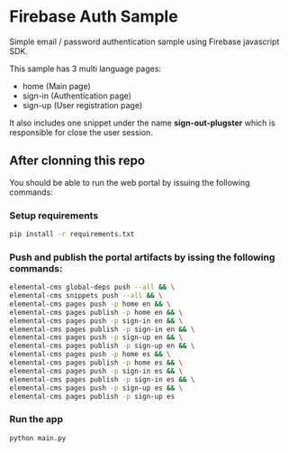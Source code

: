# Firebase Auth Sample

Simple email / password authentication sample using Firebase javascript SDK.

This sample has 3 multi language pages:

- home (Main page)
- sign-in (Authentication page)
- sign-up (User registration page)

It also includes one snippet under the name **sign-out-plugster** which is responsible for close the user session.

## After clonning this repo

You should be able to run the web portal by issuing the following commands:

### Setup requirements

```bash
pip install -r requirements.txt
```

### Push and publish the portal artifacts by issing the following commands:

```bash
elemental-cms global-deps push --all && \
elemental-cms snippets push --all && \
elemental-cms pages push -p home en && \
elemental-cms pages publish -p home en && \
elemental-cms pages push -p sign-in en && \
elemental-cms pages publish -p sign-in en && \
elemental-cms pages push -p sign-up en && \
elemental-cms pages publish -p sign-up en && \
elemental-cms pages push -p home es && \
elemental-cms pages publish -p home es && \
elemental-cms pages push -p sign-in es && \
elemental-cms pages publish -p sign-in es && \
elemental-cms pages push -p sign-up es && \
elemental-cms pages publish -p sign-up es
```

### Run the app

```bash
python main.py
```

